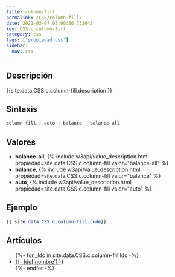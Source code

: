 ```yaml
---
title: column-fill
permalink: /CSS/column-fill/
date: 2021-03-07 03:00:56.733043
key: CSS.c.column-fill
category: css
tags: ['propiedad css']
sidebar: 
  nav: css
---
```


## Descripción
{{site.data.CSS.c.column-fill.description }}

## Sintaxis
~~~css
column-fill : auto | balance | balance-all
~~~

## Valores
* **balance-all**,  {% include w3api/value_description.html propiedad=site.data.CSS.c.column-fill valor="balance-all" %}
* **balance**,  {% include w3api/value_description.html propiedad=site.data.CSS.c.column-fill valor="balance" %}
* **auto**,  {% include w3api/value_description.html propiedad=site.data.CSS.c.column-fill valor="auto" %}

## Ejemplo
~~~css
{{ site.data.CSS.c.column-fill.code}}
~~~

## Artículos
<ul>
{%- for _ldc in site.data.CSS.c.column-fill.ldc -%}
   <li>
       <a href="{{_ldc['url'] }}">{{ _ldc['nombre'] }}</a>
   </li>
{%- endfor -%}
</ul>
